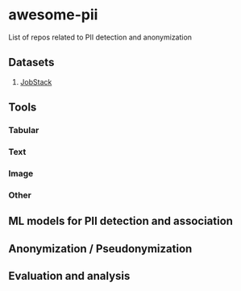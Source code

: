 # awesome-pii
List of repos related to PII detection and anonymization

## Datasets

1. [JobStack](https://github.com/kris927b/JobStack)

## Tools

### Tabular

### Text

### Image

### Other

## ML models for PII detection and association

## Anonymization / Pseudonymization


## Evaluation and analysis

